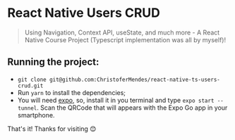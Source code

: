 # React Native Users CRUD
> Using Navigation, Context API, useState, and much more - A React Native Course Project (Typescript implementation was all by myself)!
## Running the project:
- ```git clone git@github.com:ChristoferMendes/react-native-ts-users-crud.git```
- Run ```yarn``` to install the dependencies;
- You will need [expo](https://expo.dev/), so, install it in you terminal and type ```expo start --tunnel```. Scan the QRCode that will appears with the Expo Go app in your smartphone.

That's it! Thanks for visiting 😊
